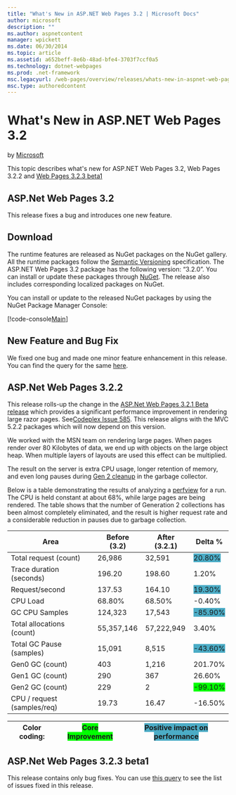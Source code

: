 ```yaml
---
title: "What's New in ASP.NET Web Pages 3.2 | Microsoft Docs"
author: microsoft
description: ""
ms.author: aspnetcontent
manager: wpickett
ms.date: 06/30/2014
ms.topic: article
ms.assetid: a652beff-8e6b-48ad-bfe4-3703f7ccf0a5
ms.technology: dotnet-webpages
ms.prod: .net-framework
msc.legacyurl: /web-pages/overview/releases/whats-new-in-aspnet-web-pages-32
msc.type: authoredcontent
---
```

What's New in ASP.NET Web Pages 3.2
====================
by [Microsoft](https://github.com/microsoft)

This topic describes what's new for ASP.NET Web Pages 3.2, Web Pages 3.2.2 and [Web Pages 3.2.3 beta1](https://blogs.msdn.com/b/webdev/archive/2014/12/17/asp-net-mvc-5-2-3-web-pages-5-2-3-and-web-api-5-2-3-beta-releases.aspx)

## ASP.Net Web Pages 3.2

This release fixes a bug and introduces one new feature.

## Download

The runtime features are released as NuGet packages on the NuGet gallery. All the runtime packages follow the [Semantic Versioning](http://semver.org/) specification. The ASP.NET Web Pages 3.2 package has the following version: &ldquo;3.2.0&rdquo;. You can install or update these packages through [NuGet](http://www.nuget.org/packages/Microsoft.AspNet.WebPages/). The release also includes corresponding localized packages on NuGet.

You can install or update to the released NuGet packages by using the NuGet Package Manager Console:

[!code-console[Main](whats-new-in-aspnet-web-pages-32/samples/sample1.cmd)]

## New Feature and Bug Fix

We fixed one bug and made one minor feature enhancement in this release. You can find the query for the same [here](https://aspnetwebstack.codeplex.com/workitem/list/advanced?keyword=&amp;status=Closed&amp;type=All&amp;priority=All&amp;release=v5.2%20RC|v5.2%20RTM&amp;assignedTo=All&amp;component=Web%20Pages%2FRazor&amp;sortField=Id&amp;sortDirection=Descending&amp;page=0&amp;reasonClosed=Fixed).

## ASP.Net Web Pages 3.2.2

This release rolls-up the change in the [ASP.Net Web Pages 3.2.1 Beta release](https://blogs.msdn.com/b/webdev/archive/2014/07/28/announcing-the-beta-release-of-web-pages-3-2-1.aspx) which provides a significant performance improvement in rendering large razor pages. See[Codeplex Issue 585](https://aspnetwebstack.codeplex.com/workitem/585). This release aligns with the MVC 5.2.2 packages which will now depend on this version.

We worked with the MSN team on rendering large pages. When pages render over 80 Kilobytes of data, we end up with objects on the large object heap. When multiple layers of layouts are used this effect can be multiplied.

The result on the server is extra CPU usage, longer retention of memory, and even long pauses during [Gen 2 cleanup](https://msdn.microsoft.com/en-us/library/ms973837.aspx) in the garbage collector.

Below is a table demonstrating the results of analyzing a [perfview](https://channel9.msdn.com/Series/PerfView-Tutorial) for a run. The CPU is held constant at about 68%, while large pages are being rendered. The table shows that the number of Generation 2 collections has been almost completely eliminated, and the result is higher request rate and a considerable reduction in pauses due to garbage collection.

| **Area** | **Before (3.2)** | **After (3.2.1)** | **Delta %** |
| --- | --- | --- | --- |
| Total request (count) | 26,986 | 32,591 | <font style="background-color: #4bacc6">20.80%</font> |
| Trace duration (seconds) | 196.20 | 198.60 | 1.20% |
| Request/second | 137.53 | 164.10 | <font style="background-color: #4bacc6">19.30%</font> |
| CPU Load | 68.80% | 68.50% |  -0.40% |
| GC CPU Samples | 124,323 | 17,543 | <font style="background-color: #4bacc6">-85.90%</font> |
| Total allocations (count) | 55,357,146 | 57,222,949 | 3.40% |
| Total GC Pause (samples) | 15,091 | 8,515 | <font style="background-color: #4bacc6">-43.60%</font> |
| Gen0 GC (count) | 403 | 1,216 | 201.70% |
| Gen1 GC (count) | 290 | 367 | 26.60% |
| Gen2 GC (count) | 229 | 2 | <font style="background-color: #00ff00">-99.10%</font> |
| CPU / request (samples/req) | 19.73 | 16.47 | -16.50% |

| Color coding: | <font style="background-color: #00ff00">Core Improvement</font> | <font style="background-color: #4bacc6">Positive impact on performance</font> |
| --- | --- | --- |

## ASP.Net Web Pages 3.2.3 beta1

This release contains only bug fixes. You can use [this query](https://aspnetwebstack.codeplex.com/workitem/list/advanced?keyword=&amp;status=Closed&amp;type=All&amp;priority=All&amp;release=v5.2.3%20Beta&amp;assignedTo=All&amp;component=Web%20Pages%2FRazor&amp;sortField=LastUpdatedDate&amp;sortDirection=Descending&amp;page=0&amp;reasonClosed=Fixed) to see the list of issues fixed in this release.